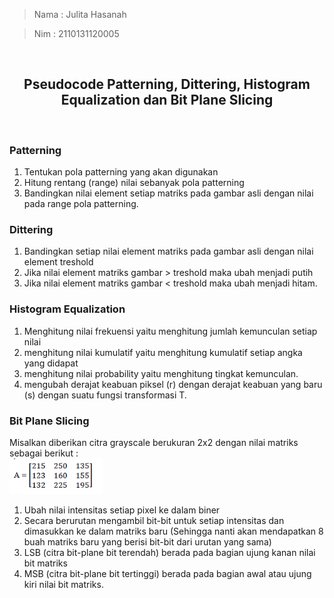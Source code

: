 > Nama : Julita Hasanah <br>

> Nim : 2110131120005

<br>

<h2 align="center"><b>Pseudocode Patterning, Dittering, Histogram Equalization dan Bit Plane Slicing</b></h2><br>

### **Patterning**

1. Tentukan pola patterning yang akan digunakan
2. Hitung rentang (range) nilai sebanyak pola patterning
3. Bandingkan nilai element setiap matriks pada gambar asli dengan nilai pada range pola patterning.

### **Dittering**

1. Bandingkan setiap nilai element matriks pada gambar asli dengan nilai element treshold
2. Jika nilai element matriks gambar > treshold maka ubah menjadi putih
3. Jika nilai element matriks gambar < treshold maka ubah menjadi hitam.

### **Histogram Equalization**

1. Menghitung nilai frekuensi yaitu menghitung jumlah kemunculan setiap nilai
2. menghitung nilai kumulatif yaitu menghitung kumulatif setiap angka yang didapat
3. menghitung nilai probability yaitu menghitung tingkat kemunculan.
4. mengubah derajat keabuan piksel (r) dengan derajat keabuan yang baru (s) dengan suatu fungsi transformasi T.

### **Bit Plane Slicing**

Misalkan diberikan citra grayscale berukuran 2x2 dengan nilai matriks sebagai berikut : <br>
<img width="150" src="img/matriks.png"><br>

1. Ubah nilai intensitas setiap pixel ke dalam biner
2. Secara berurutan mengambil bit-bit untuk setiap intensitas dan dimasukkan ke dalam matriks baru (Sehingga nanti akan mendapatkan 8 buah matriks baru yang berisi bit-bit dari urutan yang sama)
3. LSB (citra bit-plane bit terendah) berada pada bagian ujung kanan nilai bit matriks
4. MSB (citra bit-plane bit tertinggi) berada pada bagian awal atau ujung kiri nilai bit matriks.
